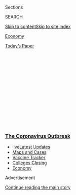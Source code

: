 <div id="app">

<div id="standalone-header">

<div class="interactive-masthead NYTAppHideMasthead css-qz70u6 e1suatyy0">

<div class="section css-ui9rw0 e1suatyy2">

<div class="css-eph4ug er09x8g0">

<div class="css-6n7j50">

</div>

<span class="css-1dv1kvn">Sections</span>

<div class="css-10488qs">

<span class="css-1dv1kvn">SEARCH</span>

</div>

[Skip to content](#site-content)[Skip to site
index](#site-index)

</div>

<div id="masthead-section-label" class="css-1wr3we4 eaxe0e00">

[Economy](https://www.nytimes3xbfgragh.onion/section/business/economy)

</div>

<div class="css-10698na e1huz5gh0">

</div>

</div>

<div id="masthead-bar-one" class="section hasLinks css-15hmgas e1csuq9d3">

<div class="css-uqyvli e1csuq9d0">

</div>

<div class="css-1uqjmks e1csuq9d1">

</div>

<div class="css-9e9ivx">

[](https://myaccount.nytimes3xbfgragh.onion/auth/login?response_type=cookie&client_id=vi)

</div>

<div class="css-1bvtpon e1csuq9d2">

[Today’s
Paper](https://www.nytimes3xbfgragh.onion/section/todayspaper)

</div>

</div>

</div>

<div class="css-1aor85t" style="opacity:0.000000001;z-index:-1;visibility:hidden">

<div class="css-1hqnpie">

<div class="css-epjblv">

<span class="css-17xtcya">[Economy](/section/business/economy)</span><span class="css-x15j1o">|</span><span class="css-fwqvlz">How
Bad Is Unemployment? ‘Literally Off the
Charts’</span>

</div>

<div class="css-k008qs">

<div class="css-1iwv8en">

<span class="css-18z7m18"></span>

<div>

</div>

</div>

<span class="css-1n6z4y">https://nyti.ms/2WJhtQS</span>

<div class="css-1705lsu">

<div class="css-4xjgmj">

<div class="css-4skfbu" data-role="toolbar" data-aria-label="Social Media Share buttons, Save button, and Comments Panel with current comment count" data-testid="share-tools">

  - 
  - 
  - 
  - 
    
    <div class="css-6n7j50">
    
    </div>

  - 
  - 

</div>

</div>

</div>

</div>

</div>

</div>

<div class="css-mij9hh">

<div class="css-l9svim">

### [<span class="css-pa1jbp"><span class="css-1rxm0ex">The Coronavirus</span><span class="css-1rxm0ex"> Outbreak</span></span>](https://www.nytimes3xbfgragh.onion/news-event/coronavirus?name=styln-coronavirus-national&region=TOP_BANNER&variant=undefined&block=storyline_menu_recirc&action=click&pgtype=Interactive&impression_id=683aef60-e3b5-11ea-bab9-57fae4024651)

  - <span class="css-ousu42"><span class="css-12clwdu">live</span>[Latest
    Updates](https://www.nytimes3xbfgragh.onion/2020/08/21/world/covid-19-coronavirus.html?name=styln-coronavirus-national&region=TOP_BANNER&variant=undefined&block=storyline_menu_recirc&action=click&pgtype=Interactive&impression_id=683aef61-e3b5-11ea-bab9-57fae4024651)</span>
  - <span class="css-ousu42">[Maps and
    Cases](https://www.nytimes3xbfgragh.onion/interactive/2020/us/coronavirus-us-cases.html?name=styln-coronavirus-national&region=TOP_BANNER&variant=undefined&block=storyline_menu_recirc&action=click&pgtype=Interactive&impression_id=683aef62-e3b5-11ea-bab9-57fae4024651)</span>
  - <span class="css-ousu42">[Vaccine
    Tracker](https://www.nytimes3xbfgragh.onion/interactive/2020/science/coronavirus-vaccine-tracker.html?name=styln-coronavirus-national&region=TOP_BANNER&variant=undefined&block=storyline_menu_recirc&action=click&pgtype=Interactive&impression_id=683b1670-e3b5-11ea-bab9-57fae4024651)</span>
  - <span class="css-ousu42">[Colleges
    Closing](https://www.nytimes3xbfgragh.onion/2020/08/19/us/colleges-closing-covid.html?name=styln-coronavirus-national&region=TOP_BANNER&variant=undefined&block=storyline_menu_recirc&action=click&pgtype=Interactive&impression_id=683b1671-e3b5-11ea-bab9-57fae4024651)</span>
  - <span class="css-ousu42">[Economy](https://www.nytimes3xbfgragh.onion/live/2020/08/21/business/stock-market-today-coronavirus?name=styln-coronavirus-national&region=TOP_BANNER&variant=undefined&block=storyline_menu_recirc&action=click&pgtype=Interactive&impression_id=683b1672-e3b5-11ea-bab9-57fae4024651)</span>

</div>

</div>

<div id="top-wrapper" class="css-1sy8kpn">

<div id="top-slug" class="css-l9onyx">

Advertisement

</div>

[Continue reading the main
story](#after-top)

<div class="ad top-wrapper" style="text-align:center;height:100%;display:block;min-height:250px">

<div id="top" class="place-ad" data-position="top" data-size-key="top">

</div>

</div>

<div id="after-top">

</div>

</div>

<div class="css-11kjks6" data-role="region" data-aria-label="comments panel" tabindex="-1">

<div class="css-1h21wu5">

<div class="css-akb3vb">

<div>

<div class="css-1yip8nf">

## [Comments](#commentsContainer)

[How Bad Is Unemployment? ‘Literally Off the Charts’]()[Skip to
Comments]()

<div class="css-c32q7m">

The comments section is closed. To submit a letter to the editor for
publication, write to <letters@NYTimes.com>.

</div>

</div>

<div class="css-1bxnhxc">

</div>

<div class="css-1yip8nf">

</div>

</div>

</div>

</div>

</div>

</div>

<div id="site-content" data-role="main">

# How Bad Is Unemployment? ‘Literally Off the Charts’

<div class="css-1vegfwe interactive-byline-container">

By [<span class="css-1baulvz" itemprop="name">Nelson D.
Schwartz</span>](https://www.nytimes3xbfgragh.onion/by/nelson-d-schwartz),
[<span class="css-1baulvz" itemprop="name">Ben
Casselman</span>](https://www.nytimes3xbfgragh.onion/by/ben-casselman)
and <span class="css-1baulvz last-byline" itemprop="name">Ella
Koeze</span>May 8,
2020

</div>

<div id="interactive-standalone-sharetools" class="css-wkcogx">

<div>

<div class="interactive-sharetools css-9z2bwm" data-role="toolbar" data-aria-label="Social Media Share buttons, Save button, and Comments Panel with current comment count" data-testid="share-tools">

  - 
  - 
  - 
  - 
    
    <div class="css-6n7j50">
    
    </div>

  - *<span class="css-1dtr3u3">411</span>*

</div>

</div>

</div>

<div id="april-jobs-report" class="section interactive-standard interactive-content interactive-size-scoop css-uc81c" data-id="100000007123620">

<div class="css-17ih8de interactive-body">

<div class="g-story g-freebird g-max-limit" data-preview-slug="jobs-day-april">

<div class="g-asset g-graphic" style="max-width: 945px">

<div data-role="img">

<div class="g-top-container">

<div class="g-jobs">

</div>

</div>

</div>

</div>

<div class="g-placeholder">

</div>

The American economy plunged deeper into crisis last month, losing 20.5
million jobs as the unemployment rate jumped to 14.7 percent, the worst
devastation since the Great Depression.

The Labor Department’s monthly report on Friday provided the clearest
picture yet of the breadth and depth of the economic damage — and how
swiftly it spread — as the coronavirus pandemic swept the country.

Job losses have encompassed the entire economy, affecting every major
industry. Areas like leisure and hospitality had the biggest losses in
April, but even health care shed more than a million jobs. Low-wage
workers, including many women and members of racial and ethnic
minorities, have been hit especially hard.

“It’s literally off the charts,” said Michelle Meyer, head of U.S.
economics at Bank of America. “What would typically take months or
quarters to play out in a recession happened in a matter of weeks this
time.”

<div class="g-mid-container">

### Unemployment rate

<div class="g-unemployment">

</div>

<div class="g-source">

<span class="g-credit">Source: Department of Labor</span>

</div>

</div>

From almost any vantage point, it was a bleak report. The share of the
adult population with a job, at 51.3 percent, was the lowest on record.
Nearly 11 million people reported working part time because they
couldn’t find full-time work, up from about four million before the
pandemic.

If anything, the numbers probably understate the economic distress.

Millions more Americans have filed unemployment claims since the data
was collected in mid-April. What’s more, because of issues with the way
workers are classified, the Labor Department said the actual
unemployment rate last month might have been closer to 20 percent.

It remains possible that the recovery, too, will be swift, and that as
the pandemic retreats, businesses that were fundamentally healthy before
the virus will reopen, rehire and return more or less to normal. The one
bright spot in Friday’s report was that nearly 80 percent of the
unemployed said they had been temporarily laid off and expected to
return to their jobs in the coming months.

<div class="g-mid-container wide">

### Share of unemployed on temporary layoffs

<div class="g-temporary">

</div>

<div class="g-source">

<span class="g-credit">Source: Department of Labor</span>

</div>

</div>

President Trump endorsed this view in an interview Friday morning on Fox
News. “Those jobs will all be back, and they’ll be back very soon,” Mr.
Trump said, “and next year we’re going to have a phenomenal year.”

But Diane Swonk, chief economist at Grant Thornton, said that such
optimism was misplaced, and that many of the jobs could not be
recovered.

“This is going to be a hard reality,” Ms. Swonk said. “These furloughs
are permanent, not temporary.”

Many businesses have indicated that employees can work from home
throughout the summer, hurting sales at downtown restaurants. Meetings
and conferences have been put off as well, reducing demand at hotels and
other gathering places. And the longer the pandemic lasts, the more
businesses will fail, deepening the downturn.

The broad nature of the job cuts, too, means it will take longer for the
labor market to recover than if the losses were confined to one or two
areas.

“There is no safe place in the labor market right now,” said Martha
Gimbel, an economist and labor market expert at Schmidt Futures, a
philanthropic initiative. “Once people are unemployed, once they’ve lost
their jobs, once their spending has been sucked out of the economy, it
takes so long to come back from that.”

<div class="g-mid-container wide">

### Share of the population that is employed

<div class="g-employ-pop">

</div>

<div class="g-source">

<span class="g-credit">Source: Department of Labor</span>

</div>

</div>

Carrie Hines, a managing director at an advertising firm in Austin,
Texas, had the kind of professional job — adaptable to working from home
— that seemed insulated from the pandemic’s effects. But her firm worked
closely with companies in the airline, hotel and amusement park
industries. When their business evaporated as a result of the outbreak,
it was only a matter of time before Ms. Hines’s firm felt the impact.
She was laid off April 20.

“I was shocked,” she said. “I’ve never had a gap in work since college.”

Ms. Hines and her husband are cutting back where they can, and they have
canceled plans to send their three children to summer camp. “I never
imagined this kind of job market where the entire advertising industry
has been crushed,” she said.

The scale of the job losses last month alone far exceed the 8.7 million
lost in the last recession, when unemployment peaked at 10 percent in
October 2009.

“I thought the Great Recession was once in a lifetime, but this is much
worse,” said Beth Ann Bovino, chief U.S. economist at S\&P Global.

The only comparable period is when unemployment reached about 25 percent
in 1933, before the government began publishing official statistics.
Then as now, workers from a variety of backgrounds found themselves with
few prospects for quickly landing a new job.

The government’s official definition of unemployment typically requires
people to be actively looking for work, making the measure ill suited to
a crisis in which the government is encouraging people to stay home.
Some 6.4 million people left the labor force entirely in April, meaning
they were neither working nor looking for work.

Joblessness — by any measure — could be even higher in the report for
May, which will reflect conditions next week. Some economists say the
unemployment rate should fall over the summer as people begin to return
to work. Several states have begun to reopen their economies, and others
are expected to do so in coming weeks.

<div class="g-mid-container wide">

### Monthly change in jobs by industry

<div class="g-grid">

</div>

</div>

But with the virus untamed, it’s not clear how quickly customers will
return to businesses. And epidemiologists and economists warn that if
states move too quickly, they could risk a second wave of infections,
imperiling public health and the economy.

“That would stop people from shopping and cause austerity,” Ms. Bovino
said.

For businesses, the uncertainty about the path of the pandemic and about
consumers’ response to it is making planning difficult.

When Austin Ramirez heard about the new coronavirus earlier this year,
his initial concern was for his supply chain. Mr. Ramirez runs Husco
International, a manufacturer of hydraulic and electromechanical
components for cars and other equipment. The company has a factory in
China and receives parts from suppliers there and around the world.

By April, virtually the entire U.S. auto industry was shut down, Husco
included. (The company’s nonautomotive production continued at a reduced
rate.) Mr. Ramirez said he didn’t know when business would bounce back.
His goal is to weather the storm.

“There’s no visibility or certainty on what the future demand is going
to look like,” he said. “We can’t build a business model that relies on
there being a big recovery six months from now.”

While most of Husco’s roughly 750 North American workers have been
furloughed during the crisis, the company has mostly avoided
large-scale, permanent job cuts. Mr. Ramirez said he expected that most
of his workers would come back when he needs them.

But particularly in industries like retail and hospitality, layoffs that
were initially temporary might not remain so as bankruptcies mount and
business owners confront shifts in consumer behavior.

Most forecasters expect the unemployment rate to remain elevated at
least through 2021, and probably longer. That means that it will be
years before workers enjoy the bargaining power that was beginning to
bring them faster wage gains and better benefits before the crisis.

“Job seekers are going to have less leverage,” said Julia Pollak, a
labor economist at the employment marketplace ZipRecruiter. “We’re no
longer going to see mostly employed job seekers browsing and looking for
better matches and higher pay. You’re going to see job seekers desperate
to pay the bills.”

[Research this
week](https://bfi.uchicago.edu/wp-content/uploads/BFI_WP_202058-1.pdf)
from economists at the ADP Research Institute, the University of Chicago
and the Federal Reserve found that low-wage workers have suffered a
disproportionate share of job losses in the crisis so far.

“Recessions always tend to affect employment for low-wage, low-skilled
workers, but the magnitude of the difference between low-wage and
high-wage workers, that’s remarkable,” said Ahu Yildirmaz, an economist
at the ADP Research Institute and an author of the study.

Ibelis Gonzalez worked as a server for Ruth’s Chris Steak House in
Jersey City, N.J., until she was let go in March. She is hoping her job
will return when the chain reopens, but she knows there are no
guarantees, as patrons may be hesitant to dine out at first.

“We don’t know if they will have a skeleton staff,” said Ms. Gonzalez,
who earned $600 to $800 a week, nearly all of it from tips. “People may
not have the money to go out and have a $100 steak.”

She has been trying to file for unemployment insurance but hasn’t been
able to reach the state’s Department of Labor and Workforce Development.
“I’m not looking for a handout; I’m just looking for these benefits,”
she said. “I don’t have a dollar to my name.”

<div class="g-body">

Michael Crowley contributed reporting.

</div>

</div>

</div>

</div>

</div>

<div id="standalone-footer">

<div>

<div>

<div id="interactive-footer-wrapper">

<div class="css-i29ckm">

<div class="css-1oeie6n">

Read 411
Comments

</div>

<div class="interactive-sharetools css-9z2bwm" data-role="toolbar" data-aria-label="Social Media Share buttons, Save button, and Comments Panel with current comment count" data-testid="share-tools">

  - 
  - 
  - 
  - 
    
    <div class="css-6n7j50">
    
    </div>

</div>

</div>

<div>

</div>

<div id="bottom-wrapper" class="css-1ede5it">

<div id="bottom-slug" class="css-l9onyx">

Advertisement

</div>

[Continue reading the main
story](#after-bottom)

<div id="bottom" class="ad bottom-wrapper" style="text-align:center;height:100%;display:block;min-height:90px">

</div>

<div id="after-bottom">

</div>

</div>

## Site Index

<div>

</div>

## Site Information Navigation

  - [© <span>2020</span> <span>The New York Times
    Company</span>](https://help.nytimes3xbfgragh.onion/hc/en-us/articles/115014792127-Copyright-notice)

<!-- end list -->

  - [NYTCo](https://www.nytco.com/)
  - [Contact
    Us](https://help.nytimes3xbfgragh.onion/hc/en-us/articles/115015385887-Contact-Us)
  - [Work with us](https://www.nytco.com/careers/)
  - [Advertise](https://nytmediakit.com/)
  - [T Brand Studio](http://www.tbrandstudio.com/)
  - [Your Ad
    Choices](https://www.nytimes3xbfgragh.onion/privacy/cookie-policy#how-do-i-manage-trackers)
  - [Privacy](https://www.nytimes3xbfgragh.onion/privacy)
  - [Terms of
    Service](https://help.nytimes3xbfgragh.onion/hc/en-us/articles/115014893428-Terms-of-service)
  - [Terms of
    Sale](https://help.nytimes3xbfgragh.onion/hc/en-us/articles/115014893968-Terms-of-sale)
  - [Site
    Map](https://spiderbites.nytimes3xbfgragh.onion)
  - [Help](https://help.nytimes3xbfgragh.onion/hc/en-us)
  - [Subscriptions](https://www.nytimes3xbfgragh.onion/subscription?campaignId=37WXW)

</div>

</div>

</div>

</div>

</div>
